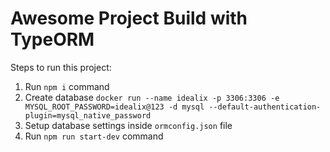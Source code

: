 # Awesome Project Build with TypeORM

Steps to run this project:

1. Run `npm i` command
2. Create database `docker run --name idealix -p 3306:3306 -e MYSQL_ROOT_PASSWORD=idealix@123 -d mysql --default-authentication-plugin=mysql_native_password`
3. Setup database settings inside `ormconfig.json` file
4. Run `npm run start-dev` command
